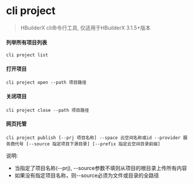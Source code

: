 # cli project

> HBuilderX cli命令行工具, 仅适用于HBuilderX 3.1.5+版本

#### 列举所有项目列表

```shell
cli project list
```

#### 打开项目

```shell
cli project open --path 项目路径
```

#### 关闭项目

```shell
cli project close --path 项目路径
```

#### 网页托管
```shell
cli project publish [--prj 项目名称] --space 云空间名称或id --provider 服务商代号 [--source 指定项目下源目录] [--prefix 指定云空间目录前缀]
```

说明:

- 当指定了项目名称(--prj), --source参数不填则从项目的根目录上传所有内容
- 如果没有指定项目名称，则--source必须为文件或目录的全路径